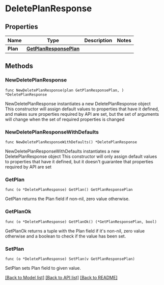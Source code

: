 # DeletePlanResponse

## Properties

Name | Type | Description | Notes
------------ | ------------- | ------------- | -------------
**Plan** | [**GetPlanResponsePlan**](GetPlanResponsePlan.md) |  | 

## Methods

### NewDeletePlanResponse

`func NewDeletePlanResponse(plan GetPlanResponsePlan, ) *DeletePlanResponse`

NewDeletePlanResponse instantiates a new DeletePlanResponse object
This constructor will assign default values to properties that have it defined,
and makes sure properties required by API are set, but the set of arguments
will change when the set of required properties is changed

### NewDeletePlanResponseWithDefaults

`func NewDeletePlanResponseWithDefaults() *DeletePlanResponse`

NewDeletePlanResponseWithDefaults instantiates a new DeletePlanResponse object
This constructor will only assign default values to properties that have it defined,
but it doesn't guarantee that properties required by API are set

### GetPlan

`func (o *DeletePlanResponse) GetPlan() GetPlanResponsePlan`

GetPlan returns the Plan field if non-nil, zero value otherwise.

### GetPlanOk

`func (o *DeletePlanResponse) GetPlanOk() (*GetPlanResponsePlan, bool)`

GetPlanOk returns a tuple with the Plan field if it's non-nil, zero value otherwise
and a boolean to check if the value has been set.

### SetPlan

`func (o *DeletePlanResponse) SetPlan(v GetPlanResponsePlan)`

SetPlan sets Plan field to given value.



[[Back to Model list]](../README.md#documentation-for-models) [[Back to API list]](../README.md#documentation-for-api-endpoints) [[Back to README]](../README.md)


